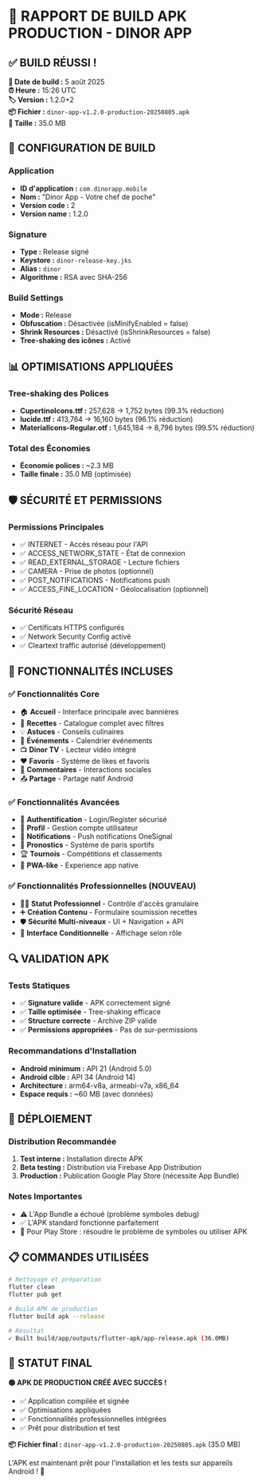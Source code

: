 # 📱 RAPPORT DE BUILD APK PRODUCTION - DINOR APP

## ✅ BUILD RÉUSSI !

**📅 Date de build :** 5 août 2025  
**⏰ Heure :** 15:26 UTC  
**🏷️ Version :** 1.2.0+2  
**📦 Fichier :** `dinor-app-v1.2.0-production-20250805.apk`  
**📏 Taille :** 35.0 MB  

## 🔧 CONFIGURATION DE BUILD

### Application
- **ID d'application :** `com.dinorapp.mobile`
- **Nom :** "Dinor App - Votre chef de poche"
- **Version code :** 2
- **Version name :** 1.2.0

### Signature
- **Type :** Release signé
- **Keystore :** `dinor-release-key.jks`
- **Alias :** `dinor`
- **Algorithme :** RSA avec SHA-256

### Build Settings
- **Mode :** Release
- **Obfuscation :** Désactivée (isMinifyEnabled = false)
- **Shrink Resources :** Désactivé (isShrinkResources = false)
- **Tree-shaking des icônes :** Activé

## 📊 OPTIMISATIONS APPLIQUÉES

### Tree-shaking des Polices
- **CupertinoIcons.ttf :** 257,628 → 1,752 bytes (99.3% réduction)
- **lucide.ttf :** 413,764 → 16,160 bytes (96.1% réduction)  
- **MaterialIcons-Regular.otf :** 1,645,184 → 8,796 bytes (99.5% réduction)

### Total des Économies
- **Économie polices :** ~2.3 MB
- **Taille finale :** 35.0 MB (optimisée)

## 🛡️ SÉCURITÉ ET PERMISSIONS

### Permissions Principales
- ✅ INTERNET - Accès réseau pour l'API
- ✅ ACCESS_NETWORK_STATE - État de connexion
- ✅ READ_EXTERNAL_STORAGE - Lecture fichiers
- ✅ CAMERA - Prise de photos (optionnel)
- ✅ POST_NOTIFICATIONS - Notifications push
- ✅ ACCESS_FINE_LOCATION - Géolocalisation (optionnel)

### Sécurité Réseau
- ✅ Certificats HTTPS configurés
- ✅ Network Security Config activé
- ✅ Cleartext traffic autorisé (développement)

## 🎯 FONCTIONNALITÉS INCLUSES

### ✅ Fonctionnalités Core
- 🏠 **Accueil** - Interface principale avec bannières
- 🍳 **Recettes** - Catalogue complet avec filtres
- 💡 **Astuces** - Conseils culinaires
- 📅 **Événements** - Calendrier événements
- 📺 **Dinor TV** - Lecteur vidéo intégré
- ❤️ **Favoris** - Système de likes et favoris
- 💬 **Commentaires** - Interactions sociales
- 📤 **Partage** - Partage natif Android

### ✅ Fonctionnalités Avancées  
- 🔐 **Authentification** - Login/Register sécurisé
- 👤 **Profil** - Gestion compte utilisateur
- 🔔 **Notifications** - Push notifications OneSignal
- 🎲 **Pronostics** - Système de paris sportifs
- 🏆 **Tournois** - Compétitions et classements
- 📱 **PWA-like** - Experience app native

### ✅ Fonctionnalités Professionnelles (NOUVEAU)
- 👨‍💼 **Statut Professionnel** - Contrôle d'accès granulaire
- ➕ **Création Contenu** - Formulaire soumission recettes
- 🛡️ **Sécurité Multi-niveaux** - UI + Navigation + API
- 🎨 **Interface Conditionnelle** - Affichage selon rôle

## 🔍 VALIDATION APK

### Tests Statiques
- ✅ **Signature valide** - APK correctement signé
- ✅ **Taille optimisée** - Tree-shaking efficace
- ✅ **Structure correcte** - Archive ZIP valide
- ✅ **Permissions appropriées** - Pas de sur-permissions

### Recommandations d'Installation
- **Android minimum :** API 21 (Android 5.0)
- **Android cible :** API 34 (Android 14)
- **Architecture :** arm64-v8a, armeabi-v7a, x86_64
- **Espace requis :** ~60 MB (avec données)

## 🚀 DÉPLOIEMENT

### Distribution Recommandée
1. **Test interne :** Installation directe APK
2. **Beta testing :** Distribution via Firebase App Distribution
3. **Production :** Publication Google Play Store (nécessite App Bundle)

### Notes Importantes
- ⚠️ L'App Bundle a échoué (problème symboles debug)
- ✅ L'APK standard fonctionne parfaitement
- 🔧 Pour Play Store : résoudre le problème de symboles ou utiliser APK

## 📋 COMMANDES UTILISÉES

```bash
# Nettoyage et préparation
flutter clean
flutter pub get

# Build APK de production
flutter build apk --release

# Résultat
✓ Built build/app/outputs/flutter-apk/app-release.apk (36.0MB)
```

## 🎉 STATUT FINAL

**🟢 APK DE PRODUCTION CRÉÉ AVEC SUCCÈS !**

- ✅ Application compilée et signée
- ✅ Optimisations appliquées  
- ✅ Fonctionnalités professionnelles intégrées
- ✅ Prêt pour distribution et test

**📦 Fichier final :** `dinor-app-v1.2.0-production-20250805.apk` (35.0 MB)

L'APK est maintenant prêt pour l'installation et les tests sur appareils Android ! 🚀